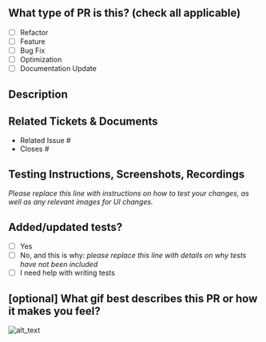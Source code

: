 <!--
     For Work In Progress Pull Requests, please use the Draft PR feature,
     see https://github.blog/2019-02-14-introducing-draft-pull-requests/ for further details.

     Before submitting a Pull Request, please ensure you've done the following:
     - 👷‍♀️ Create small PRs.
       - 📝 Explain any unusual or "clever" design decisions.
       - 📝 List any new dependencies added to Cargo.toml.
     - ✅ Provide tests for your changes.
     - 📝 Use descriptive commit messages.
     - 📗 Update any related documentation and include any relevant screenshots.

     NOTE: CI builds DO NOT run on draft pull requests.
-->

## What type of PR is this? (check all applicable)

- [ ] Refactor
- [ ] Feature
- [ ] Bug Fix
- [ ] Optimization
- [ ] Documentation Update

## Description

## Related Tickets & Documents

<!--
For pull requests that relate or close an issue, please include them
below.  We follow [Github's guidance on linking issues to pull requests](https://docs.github.com/en/issues/tracking-your-work-with-issues/linking-a-pull-request-to-an-issue).

For example having the text: "Closes #15" would connect the current pull
request to issue 15. Then when the pull request is merged, Github will
automatically close the issue.
-->

- Related Issue #
- Closes #

## Testing Instructions, Screenshots, Recordings

_Please replace this line with instructions on how to test your changes, as well as any relevant
images for UI changes._

## Added/updated tests?
- [ ] Yes
- [ ] No, and this is why: _please replace this line with details on why tests
      have not been included_
- [ ] I need help with writing tests

## [optional] What gif best describes this PR or how it makes you feel?

![alt_text](gif_link)